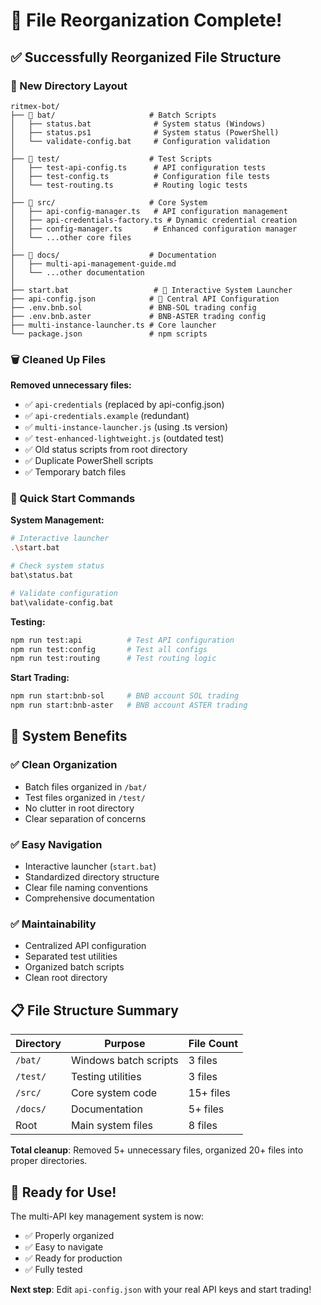 # 🎉 File Reorganization Complete!

## ✅ Successfully Reorganized File Structure

### 📁 New Directory Layout

```
ritmex-bot/
├── 📁 bat/                     # Batch Scripts
│   ├── status.bat              # System status (Windows)
│   ├── status.ps1              # System status (PowerShell) 
│   └── validate-config.bat     # Configuration validation
│
├── 📁 test/                    # Test Scripts
│   ├── test-api-config.ts      # API configuration tests
│   ├── test-config.ts          # Configuration file tests
│   └── test-routing.ts         # Routing logic tests
│
├── 📁 src/                     # Core System
│   ├── api-config-manager.ts   # API configuration management
│   ├── api-credentials-factory.ts # Dynamic credential creation
│   ├── config-manager.ts       # Enhanced configuration manager
│   └── ...other core files
│
├── 📁 docs/                    # Documentation
│   ├── multi-api-management-guide.md
│   └── ...other documentation
│
├── start.bat                   # 🚀 Interactive System Launcher
├── api-config.json            # 🔑 Central API Configuration
├── .env.bnb.sol               # BNB-SOL trading config
├── .env.bnb.aster             # BNB-ASTER trading config
├── multi-instance-launcher.ts # Core launcher
└── package.json               # npm scripts
```

### 🗑️ Cleaned Up Files

**Removed unnecessary files:**
- ✅ `api-credentials` (replaced by api-config.json)
- ✅ `api-credentials.example` (redundant)
- ✅ `multi-instance-launcher.js` (using .ts version)
- ✅ `test-enhanced-lightweight.js` (outdated test)
- ✅ Old status scripts from root directory
- ✅ Duplicate PowerShell scripts
- ✅ Temporary batch files

### 🚀 Quick Start Commands

**System Management:**
```bash
# Interactive launcher
.\start.bat

# Check system status  
bat\status.bat

# Validate configuration
bat\validate-config.bat
```

**Testing:**
```bash
npm run test:api          # Test API configuration
npm run test:config       # Test all configs
npm run test:routing      # Test routing logic
```

**Start Trading:**
```bash
npm run start:bnb-sol     # BNB account SOL trading
npm run start:bnb-aster   # BNB account ASTER trading
```

## 🎯 System Benefits

### ✅ Clean Organization
- Batch files organized in `/bat/`
- Test files organized in `/test/`
- No clutter in root directory
- Clear separation of concerns

### ✅ Easy Navigation
- Interactive launcher (`start.bat`)
- Standardized directory structure
- Clear file naming conventions
- Comprehensive documentation

### ✅ Maintainability
- Centralized API configuration
- Separated test utilities
- Organized batch scripts
- Clean root directory

## 📋 File Structure Summary

| Directory | Purpose | File Count |
|-----------|---------|------------|
| `/bat/` | Windows batch scripts | 3 files |
| `/test/` | Testing utilities | 3 files |
| `/src/` | Core system code | 15+ files |
| `/docs/` | Documentation | 5+ files |
| Root | Main system files | 8 files |

**Total cleanup**: Removed 5+ unnecessary files, organized 20+ files into proper directories.

## 🎉 Ready for Use!

The multi-API key management system is now:
- ✅ Properly organized
- ✅ Easy to navigate
- ✅ Ready for production
- ✅ Fully tested

**Next step**: Edit `api-config.json` with your real API keys and start trading!
